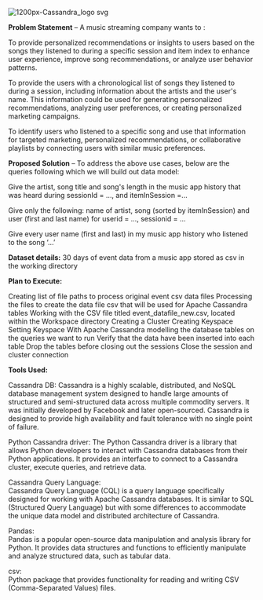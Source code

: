 
![1200px-Cassandra_logo svg](https://github.com/gaurawtri/DE/assets/109141229/6422186d-afef-4c17-bafe-5482dde056d8)


**Problem Statement** – A music streaming company wants to :

To provide personalized recommendations or insights to users based on the songs they listened to during a specific session and item index to enhance user experience, improve song recommendations, or analyze user behavior patterns.

To provide the users with a chronological list of songs they listened to during a session, including information about the artists and the user's name. This information could be used for generating personalized recommendations, analyzing user preferences, or creating personalized marketing campaigns.

To identify users who listened to a specific song and use that information for targeted marketing, personalized recommendations, or collaborative playlists by connecting users with similar music preferences.

**Proposed Solution** – To address the above use cases, below are the queries following which we will build out data model:

Give the artist, song title and song's length in the music app history that was heard during sessionId = …, and itemInSession =…

Give only the following: name of artist, song (sorted by itemInSession) and user (first and last name) for userid = …, sessionid = …

Give every user name (first and last) in my music app history who listened to the song ‘…’

**Dataset details:**
30 days of event data from a music app stored as csv in the working directory 

**Plan to Execute:**

Creating list of file paths to process original event csv data files
Processing the files to create the data file csv that will be used for Apache Cassandra tables
Working with the CSV file titled event_datafile_new.csv, located within the Workspace directory
Creating a Cluster
Creating Keyspace
Setting Keyspace
With Apache Cassandra modelling the database tables on the queries we want to run
Verify that the data have been inserted into each table
Drop the tables before closing out the sessions
Close the session and cluster connection

**Tools Used:**

Cassandra DB: 
Cassandra is a highly scalable, distributed, and NoSQL database management system designed to handle large amounts of structured and semi-structured data across multiple commodity servers. It was initially developed by Facebook and later open-sourced. Cassandra is designed to provide high availability and fault tolerance with no single point of failure.

Python Cassandra driver: 
The Python Cassandra driver is a library that allows Python developers to interact with Cassandra databases from their Python applications. It provides an interface to connect to a Cassandra cluster, execute queries, and retrieve data.

Cassandra Query Language:  
Cassandra Query Language (CQL) is a query language specifically designed for working with Apache Cassandra databases. It is similar to SQL (Structured Query Language) but with some differences to accommodate the unique data model and distributed architecture of Cassandra.

Pandas:  
Pandas is a popular open-source data manipulation and analysis library for Python. It provides data structures and functions to efficiently manipulate and analyze structured data, such as tabular data.

csv:  
Python package that provides functionality for reading and writing CSV (Comma-Separated Values) files.



